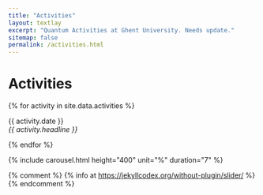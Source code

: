 ```yaml
---
title: "Activities"
layout: textlay
excerpt: "Quantum Activities at Ghent University. Needs update."
sitemap: false
permalink: /activities.html
---
```


# Activities

{% for activity in site.data.activities %}
<p>{{ activity.date }} <br>
<em>{{ activity.headline }}</em></p>
{% endfor %}

{% include carousel.html height="400" unit="%" duration="7" %}

{% comment %}
{% info at https://jekyllcodex.org/without-plugin/slider/ %}
{% endcomment %}